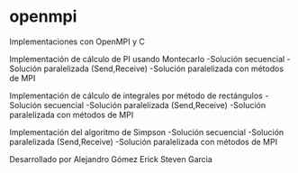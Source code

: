 # openmpi
Implementaciones con OpenMPI y C

Implementación de cálculo de PI usando Montecarlo
  -Solución secuencial
  -Solución paralelizada (Send,Receive)
  -Solución paralelizada con métodos de MPI
  
 Implementación de cálculo de integrales por método de rectángulos
  -Solución secuencial
  -Solución paralelizada (Send,Receive)
  -Solución paralelizada con métodos de MPI
  
Implementación del algoritmo de Simpson
  -Solución secuencial
  -Solución paralelizada (Send,Receive)
  -Solución paralelizada con métodos de MPI
  
  
  
  
Desarrollado por Alejandro Gómez
                 Erick Steven Garcia
